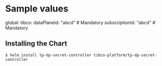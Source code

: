 # Sample values
global:
  tibco:
    dataPlaneId: "abcd" # Mandatory
    subscriptionId: "abcd" # Mandatory

## Installing the Chart

```console
$ helm install tp-dp-secret-controller tibco-platform/tp-dp-secret-controller